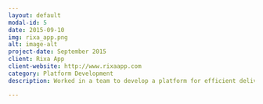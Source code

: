 ```yaml
---
layout: default
modal-id: 5
date: 2015-09-10
img: rixa_app.png
alt: image-alt
project-date: September 2015
client: Rixa App
client-website: http://www.rixaapp.com
category: Platform Development
description: Worked in a team to develop a platform for efficient delivery model. Discussed and architected the platform with colleagues in the client's company. Brain-stormed the backend database schema, APIs and the mobile app workflow. I had started work on the consumer frontend app for Android and about 50% was completed when the bureaucracy changed and my contract was terminated from the old company. This platform was supposed to be applied on the auto-rickshaw and the courier service industry in India. I can show the designs, if required.

---
```


